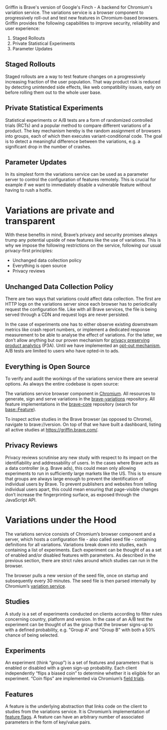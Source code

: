 Griffin is Brave's version of Google's Finch - A backend for Chromium's variation service. The variations service is a browser component to progressively roll-out and test new features in Chromium-based browsers. Griffin provides the following capabilities to improve security, reliability and user experience:

1. Staged Rollouts
2. Private Statistical Experiments
3. Parameter Updates

## Staged Rollouts
Staged rollouts are a way to test feature changes on a progressively increasing fraction of the user population. That way product risk is reduced by detecting unintended side effects, like web compatibility issues, early on before rolling them out to the whole user base.

## Private Statistical Experiments
Statistical experiments or A/B tests are a form of randomized controlled trials (RCTs) and a popular method to compare different variations of a product. The key mechanism hereby is the random assignment of browsers into groups, each of which then executes variant-conditional code. The goal is to detect a meaningful difference between the variations, e.g. a significant drop in the number of crashes.

## Parameter Updates
In its simplest form the variations service can be used as a parameter server to control the configuration of features remotely. This is crucial for example if we want to immediately disable a vulnerable feature without having to rush a hotfix.

# Variations are private and transparent
With these benefits in mind, Brave’s privacy and security promises always trump any potential upside of new features like the use of variations. This is why we impose the following restrictions on the service, following our usual privacy-first principles:

* Unchanged data collection policy
* Everything is open source
* Privacy reviews

## Unchanged Data Collection Policy
There are two ways that variations could affect data collection. The first are HTTP logs on the variations server since each browser has to periodically request the configuration file. Like with all Brave services, the file is being served through a CDN and request logs are never persisted.

In the case of experiments one has to either observe existing downstream metrics like crash report numbers, or implement a dedicated response measurement to be able to analyse the effect of variations. For the latter, we don’t allow anything but our proven mechanism for [privacy preserving product analytics](https://brave.com/privacy-preserving-product-analytics-p3a/) (P3A). Until we have implemented an [opt-out mechanism](https://github.com/brave/brave-browser/issues/15711), A/B tests are limited to users who have opted-in to ads.

## Everything is Open Source
To verify and audit the workings of the variations service there are several options. As always the entire codebase is open source:

The variations service browser component in [Chromium](https://source.chromium.org/chromium/chromium/src/+/master:components/variations/service/variations_service.h).
All resources to generate, sign and serve variations in the [brave-variations](https://github.com/brave/brave-variations) repository.
All feature implementations in the [brave-core](https://github.com/brave/brave-core) repository (search for [base::Feature](https://github.com/brave/brave-core/search?q=base%3A%3Afeature)).

To inspect active studies in the Brave browser (as opposed to Chrome), navigate to brave://version. On top of that we have built a dashboard, listing all active studies at https://griffin.brave.com/.

## Privacy Reviews
Privacy reviews scrutinise any new study with respect to its impact on the identifiability and addressability of users. In the cases where Brave acts as a data controller (e.g. Brave ads), this could mean only allowing experiments to run in sufficiently large markets like the US. This is to ensure that groups are always large enough to prevent the identification of individual users by Brave. To prevent  publishers and websites from telling individual users apart, this could mean ensuring that page-visible changes don’t increase the fingerprinting surface, as exposed through the JavaScript API.

# Variations under the Hood
The variations service consists of Chromium’s browser component and a server, which hosts a configuration file - also called seed file - containing definitions for all variations. Variations break down into studies, each containing a list of experiments. Each experiment can be thought of as a set of enabled and/or disabled features with parameters. As described in the previous section, there are strict rules around which studies can run in the browser.

The browser pulls a new version of the seed file, once on startup and subsequently every 30 minutes. The seed file is then parsed internally by Chromium’s [variation service](https://source.chromium.org/chromium/chromium/src/+/master:components/variations/service/variations_service.h).

## Studies
A study is a set of experiments conducted on clients according to filter rules concerning country, platform and version. In the case of an A/B test the experiment can be thought of as the group that the browser signs-up to with a defined probability, e.g. "Group A" and "Group B" with both a 50% chance of being selected.

## Experiments
An experiment (think “group”) is a set of features and parameters that is enabled or disabled with a given sign-up probability. Each client independently “flips a biased coin” to determine whether it is eligible for an experiment. “Coin flips” are implemented via Chromium’s [field trials](https://source.chromium.org/chromium/chromium/src/+/master:base/metrics/field_trial.h).

## Features
A feature is the underlying abstraction that links code on the client to studies from the variations service. It is Chromium’s implementation of [feature flags](https://en.wikipedia.org/wiki/Feature_toggle). A feature can have an arbitrary number of associated parameters in the form of key/value pairs.